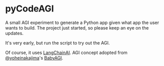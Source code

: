 # pyCodeAGI
A small AGI experiment to generate a Python app given what app the user wants to build. The project just started, so please keep an eye on the updates.

It's very early, but run the script to try out the AGI.

Of course, it uses [LangChainAI](https://github.com/hwchase17/langchain). AGI concept adopted from [@yoheinakajima](https://twitter.com/yoheinakajima)'s [BabyAGI](https://github.com/yoheinakajima/babyagi).
